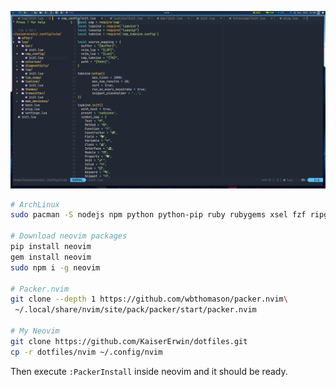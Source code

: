 ![Neovim](../../.screenshots/nvim.png)

```sh
# ArchLinux
sudo pacman -S nodejs npm python python-pip ruby rubygems xsel fzf ripgrep fd prettier --noconfirm

# Download neovim packages
pip install neovim
gem install neovim
sudo npm i -g neovim

# Packer.nvim
git clone --depth 1 https://github.com/wbthomason/packer.nvim\
 ~/.local/share/nvim/site/pack/packer/start/packer.nvim
       
# My Neovim
git clone https://github.com/KaiserErwin/dotfiles.git
cp -r dotfiles/nvim ~/.config/nvim
```

Then execute ```:PackerInstall``` inside neovim and it should be ready.

